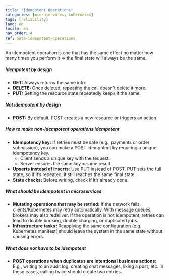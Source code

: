 ```yaml
---
title: "Idempotent Operations"
categories: [microservices, kubernetes]
tags: [reliability]
lang: en
locale: en
nav_order: 4
ref: note-idempotent-operations
---
```

An idempotent operation is one that has the same effect no matter how many times you perform it ⇒ the final state will always be the same.  

##### Idempotent by design
- **GET:** Always returns the same info.  
- **DELETE:** Once deleted, repeating the call doesn’t delete it more.  
- **PUT:** Setting the resource state repeatedly keeps it the same.  

##### Not idempotent by design
- **POST:** By default, POST creates a new resource or triggers an action.  

##### How to make non-idempotent operations idempotent
- **Idempotency key:** If retries must be safe (e.g., payments or order submission), you can make a POST idempotent by requiring a unique idempotency key.  
    - Client sends a unique key with the request.  
    - Server ensures the same key = same result.  
- **Upserts instead of inserts:** Use PUT instead of POST. PUT sets the full state, so if it’s repeated, it still reaches the same final state.  
- **State checks:** Before writing, check if it’s already done.  

##### What should be idempotent in microservices
- **Mutating operations that may be retried:** If the network fails, clients/Kubernetes may retry automatically. With message queues, brokers may also redeliver. If the operation is not idempotent, retries can lead to double booking, double charging, or duplicated jobs.  
- **Infrastructure tasks:** Reapplying the same configuration (e.g. Kubernetes manifest) should leave the system in the same state without causing errors.  

##### What does not have to be idempotent
- **POST operations when duplicates are intentional business actions:** E.g., writing to an audit log, creating chat messages, liking a post, etc. In these cases, calling twice should create two entries.